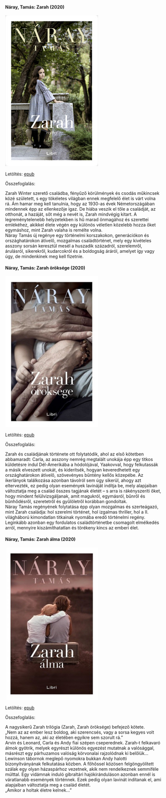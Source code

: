 #### <a name="id_1234">Náray, Tamás: Zarah (2020)</a>
<img src="https://github.com/BercziSandor/calibre_lib/raw/main/Naray%2C%20Tamas/Zarah%20%281234%29/cover.jpg" alt="cover" width="300"/>

Letöltés: [epub](https://github.com/BercziSandor/calibre_lib/raw/main/Naray%2C%20Tamas/Zarah%20%281234%29/Zarah%20-%20Naray%2C%20Tamas.epub)

Összefoglalás:
<div>
<p>Zarah Winter szerető családba, fényűző körülmények és csodás műkincsek közé született, s egy tökéletes világban ennek megfelelő élet is várt volna rá. Ám hamar meg kell tanulnia, hogy az 1930-as évek Németországában mindennek épp az ellenkezője igaz. De hiába veszik el tőle a családját, az otthonát, a hazáját, sőt még a nevét is, Zarah mindvégig kitart. A legreménytelenebb helyzetekben is hű marad önmagához és szerettei emlékéhez, akikkel élete végén egy különös véletlen közelebb hozza őket egymáshoz, mint Zarah valaha is remélte volna.<br>Náray Tamás új regénye egy történelmi korszakokon, generációkon és országhatárokon átívelő, mozgalmas családtörténet, mely egy kivételes asszony sorsán keresztül mesél a huszadik századról, szerelemről, árulásról, sikerekről, kudarcokról és a boldogság áráról, amelyet így vagy úgy, de mindenkinek meg kell fizetnie.</p></div>

#### <a name="id_1233">Náray, Tamás: Zarah öröksége (2020)</a>
<img src="https://github.com/BercziSandor/calibre_lib/raw/main/Naray%2C%20Tamas/Zarah%20oroksege%20%281233%29/cover.jpg" alt="cover" width="300"/>

Letöltés: [epub](https://github.com/BercziSandor/calibre_lib/raw/main/Naray%2C%20Tamas/Zarah%20oroksege%20%281233%29/Zarah%20oroksege%20-%20Naray%2C%20Tamas.epub)

Összefoglalás:
<p class="description">Zarah ​és családjának története ott folytatódik, ahol az első kötetben abbamaradt: Carla, az asszony nemrég megtalált unokája épp egy titkos küldetésre indul Dél-Amerikába a hódolójával, Yaakovval, hogy felkutassák a másik elveszett unokát, és kiderítsék, hogyan keveredhetett egy országhatárokon átívelő, szövevényes bűntény kellős közepébe. Az ikerlányok találkozása azonban távolról sem úgy sikerül, ahogy azt eltervezték, ez pedig olyan események lavináját indítja be, mely alapjaiban változtatja meg a család összes tagjának életét – s arra is rákényszeríti őket, hogy mindent felülvizsgáljanak, amit magukról, egymásról, bűnről és bűnhődésről, szeretetről és gyűlöletről korábban gondoltak.<br>Náray Tamás regényének folytatása épp olyan mozgalmas és szerteágazó, mint Zarah családja: hol szerelmi történet, hol izgalmas thriller, hol a II. világháború kimondatlan titkainak nyomába eredő történelmi regény. Leginkább azonban egy fordulatos családtörténetbe csomagolt elmélkedés arról, mennyire kiszámíthatatlan és törékeny kincs az emberi élet.</p>

#### <a name="id_1235">Náray, Tamás: Zarah álma (2020)</a>
<img src="https://github.com/BercziSandor/calibre_lib/raw/main/Naray%2C%20Tamas/Zarah%20alma%20%281235%29/cover.jpg" alt="cover" width="300"/>

Letöltés: [epub](https://github.com/BercziSandor/calibre_lib/raw/main/Naray%2C%20Tamas/Zarah%20alma%20%281235%29/Zarah%20alma%20-%20Naray%2C%20Tamas.epub)

Összefoglalás:
<div>
<p>A nagysikerű Zarah trilógia (Zarah, Zarah öröksége) befejező kötete.<br>„Nem az az ember lesz boldog, aki szerencsés, vagy a sorsa kegyes volt hozzá, hanem az, aki az életében egyikre sem szorult rá.”<br>Arvin és Leonard, Carla és Andy fiai szépen cseperednek. Zarah-t felkavaró álmok gyötrik, melyek egyrészt különös egyezést mutatnak a valósággal, másrészt egy párhuzamos valóság körvonalai rajzolódnak ki belőlük… Lewinson tábornok meglepő nyomokra bukkan Andy halotti bizonyítványának felkutatása közben. A főhőssel közösen felgöngyölített szálak egy olyan házaspárhoz vezetnek, akik nem rendelkeznek semmiféle múlttal. Egy vidámnak induló gibraltári hajókiránduláson azonban ennél is váratlanabb események történnek. Ezek pedig olyan lavinát indítanak el, ami alapjaiban változtatja meg a család életét.<br>„Amikor a holtak életre kelnek…”</p></div>

